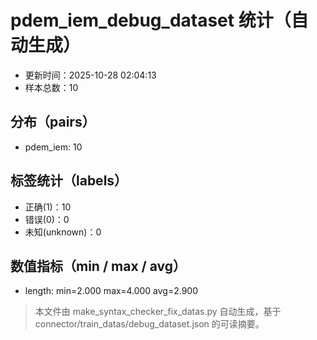 # pdem_iem_debug_dataset 统计（自动生成）

- 更新时间：2025-10-28 02:04:13
- 样本总数：10

## 分布（pairs）
- pdem_iem: 10

## 标签统计（labels）
- 正确(1)：10
- 错误(0)：0
- 未知(unknown)：0

## 数值指标（min / max / avg）
- length: min=2.000 max=4.000 avg=2.900

> 本文件由 make_syntax_checker_fix_datas.py 自动生成，基于 connector/train_datas/debug_dataset.json 的可读摘要。